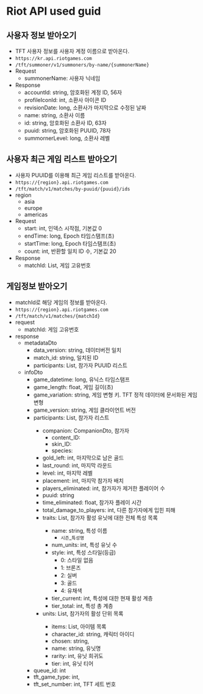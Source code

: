 # Riot API used guid

## 사용자 정보 받아오기

- TFT 사용자 정보를 사용자 계정 이름으로 받아온다.
- `https://kr.api.riotgames.com`
- `/tft/summoner/v1/summoners/by-name/{summonerName}`
- Request
  - summonerName: 사용자 닉네임
- Response
  - accountId: string, 암호화된 계정 ID, 56자
  - profileIconId: int, 소환사 아이콘 ID
  - revisionDate: long, 소환사가 마지막으로 수정된 날짜
  - name: string, 소환사 이름
  - id: string, 암호화된 소환사 ID, 63자
  - puuid: string, 암호화된 PUUID, 78자
  - summornerLevel: long, 소환사 레벨

## 사용자 최근 게임 리스트 받아오기

- 사용자 PUUID를 이용해 최근 게임 리스트를 받아온다.
- `https://{region}.api.riotgames.com`
- `/tft/match/v1/matches/by-puuid/{puuid}/ids`
- region
  - asia
  - europe
  - americas
- Request
  - start: int, 인덱스 시작점, 기본값 0
  - endTime: long, Epoch 타임스탬프(초)
  - startTime: long, Epoch 타임스탬프(초)
  - count: int, 반환할 일치 ID 수, 기본값 20
- Response
  - matchId: List<String>, 게임 고유번호

## 게임정보 받아오기

- matchId로 해당 게임의 정보를 받아온다.
- `https://{region}.api.riotgames.com`
- `/tft/match/v1/matches/{matchId}`
- request
  - matchId: 게임 고유번호
- response
  - metadataDto
    - data_version: string, 데이터버전 일치
    - match_id: string, 일치된 ID
    - participants: List<string>, 참가자 PUUID 리스트
  - infoDto
    - game_datetime: long, 유닉스 타임스탬프
    - game_length: float, 게임 길이(초)
    - game_variation: string, 게임 변형 키. TFT 정적 데이터에 문서화된 게임 변형
    - game_version: string, 게임 클라이언트 버전
    - participants: List<ParticipantDto>, 참가자 리스트 
      - companion: CompanionDto, 참가자
        - content_ID: 
        - skin_ID: 
        - species: 
      - gold_left: int, 마지막으로 남은 골드
      - last_round: int, 마지막 라운드
      - level: int, 마지막 레벨
      - placement: int, 마지막 참가자 배치
      - players_eliminated: int, 참가자가 제거한 플레이어 수
      - puuid: string
      - time_eliminated: float, 참가자 플레이 시간
      - total_damage_to_players: int, 다른 참가자에게 입힌 피해
      - traits: List<TraitDto>, 참가자 활성 유닛에 대한 전체 특성 목록
        - name: string, 특성 이름
          - `시즌`_`특성명`
        - num_units: int, 특성 유닛 수
        - style: int, 특성 스타일(등급)
          - 0: 스타일 없음
          - 1: 브론즈
          - 2: 실버
          - 3: 골드
          - 4: 유채색
        - tier_current: int, 특성에 대한 현재 활성 계층
        - tier_total: int, 특성 총 계층
      - units: List<UnitDto>, 참가자의 활성 단위 목록
        - items: List<int>, 아이템 목록
        - character_id: string, 캐릭터 아이디
        - chosen: string, 
        - name: string, 유닛명
        - rarity: int, 유닛 희귀도
        - tier: int, 유닛 티어
    - queue_id: int
    - tft_game_type: int, 
    - tft_set_number: int, TFT 세트 번호

